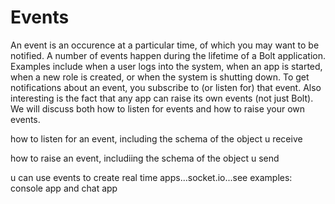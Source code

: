 # Events

An event is an occurence at a particular time, of which you may want to be notified. A number of events happen during the lifetime of a Bolt application. Examples include when a user logs into the system, when an app is started, when a new role is created, or when the system is shutting down. To get notifications about an event, you subscribe to \(or listen for\) that event. Also interesting is the fact that any app can raise its own events \(not just Bolt\). We will discuss both how to listen for events and how to raise your own events.

how to listen for an event, including the schema of the object u receive

how to raise an event, includiing the schema of the object u send

u can use events to create real time apps...socket.io...see examples: console app and chat app



